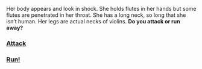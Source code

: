 Her body appears and look in shock. She holds flutes in her hands but some flutes are penetrated in her throat. She has a long neck, so long that she isn’t human.  Her legs are actual necks of violins. **Do you attack or run away?**

### [Attack](attack.md)
### [Run!](run.md)